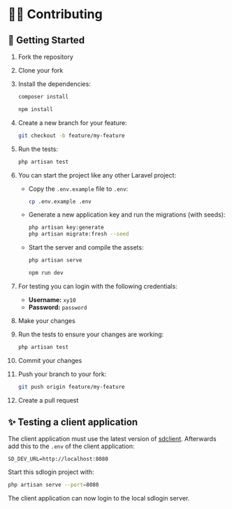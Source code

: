 # 👷‍♀️ Contributing

## 🚀 Getting Started

1. Fork the repository

2. Clone your fork

3. Install the dependencies:

    ```bash
    composer install
    ```

    ```bash
    npm install
    ```

4. Create a new branch for your feature:

    ```bash
    git checkout -b feature/my-feature
    ```

5. Run the tests:

    ```bash
    php artisan test
    ```

6. You can start the project like any other Laravel project:

    - Copy the `.env.example` file to `.env`:

        ```bash
        cp .env.example .env
        ```

    - Generate a new application key and run the migrations (with seeds):

        ```bash
        php artisan key:generate
        php artisan migrate:fresh --seed
        ```

    - Start the server and compile the assets:

        ```bash
        php artisan serve
        ```

        ```bash
        npm run dev
        ```

7. For testing you can login with the following credentials:

    - **Username:** `xy10`
    - **Password:** `password`

8. Make your changes

9. Run the tests to ensure your changes are working:

    ```bash
    php artisan test
    ```

10. Commit your changes

11. Push your branch to your fork:

    ```bash
    git push origin feature/my-feature
    ```

12. Create a pull request

## ✨ Testing a client application

The client application must use the latest version of [sdclient](https://github.com/curio-team/sdclient). Afterwards add this to the `.env` of the client application:

```env
SD_DEV_URL=http://localhost:8080
```

Start this sdlogin project with:
    
```bash
php artisan serve --port=8080
```

The client application can now login to the local sdlogin server.
